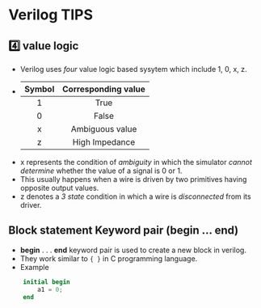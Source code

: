 # Verilog TIPS

## 4️⃣ value logic

- Verilog uses _four_ value logic based sysytem which include 1, 0, x, z.
- | Symbol | Corresponding value |
  | :----: | :-----------------: |
  |   1    |        True         |
  |   0    |        False        |
  |   x    |   Ambiguous value   |
  |   z    |   High Impedance    |
- x represents the condition of _ambiguity_ in which the simulator _cannot determine_ whether the value of a signal is 0 or 1.
- This usually happens when a wire is driven by two primitives having opposite output values.
- z denotes a _3 state_ condition in which a wire is _disconnected_ from its driver.

## Block statement Keyword pair (begin ... end)

- **begin** . . . **end** keyword pair is used to create a new block in verilog.
- They work similar to `{ }` in C programming language.
- Example

```verilog
    initial begin
        a1 = 0;
    end
```
